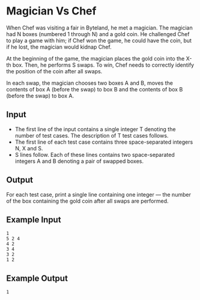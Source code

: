# Magician Vs Chef

When Chef was visiting a fair in Byteland, he met a magician. The magician had N boxes (numbered 1 through N) and a gold coin. He challenged Chef to play a game with him; if Chef won the game, he could have the coin, but if he lost, the magician would kidnap Chef.

At the beginning of the game, the magician places the gold coin into the X-th box. Then, he performs S swaps. To win, Chef needs to correctly identify the position of the coin after all swaps.

In each swap, the magician chooses two boxes A and B, moves the contents of box A (before the swap) to box B and the contents of box B (before the swap) to box A.

## Input

- The first line of the input contains a single integer T denoting the number of test cases. The description of T test cases follows.
- The first line of each test case contains three space-separated integers N, X and S.
- S lines follow. Each of these lines contains two space-separated integers A and B denoting a pair of swapped boxes.

## Output

For each test case, print a single line containing one integer — the number of the box containing the gold coin after all swaps are performed.

## Example Input

```
1
5 2 4
4 2
3 4
3 2
1 2
```

## Example Output

```
1
```
